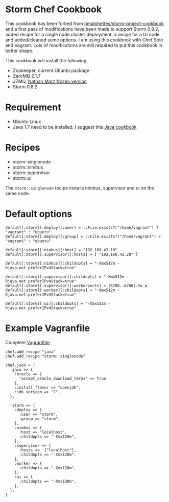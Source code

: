# Storm Chef Cookbook

This cookbook has been forked from [hmalphettes/storm-project-cookbook](https://github.com/hmalphettes/storm-project-cookbook) and a first pass of modifications have been made to
support Storm 0.8.2, added recipe for a single node cluster deployment, a recipe for a UI node and added/cleaned some options. I am using this cookbook with Chef Solo and Vagrant.
Lots of modifications are still required to put this cookbook in better shape. 

This cookbook will install the following:
- Zookeeper, current Ubuntu package
- ZeroMQ 2.1.7
- JZMQ, [Nathan Marz frozen version](https://github.com/nathanmarz/jzmq)
- Storm 0.8.2

# Requirement

- Ubuntu Linux
- Java 1.7 need to be installed. I suggest this [Java cookbook](git://github.com/opscode-cookbooks/java.git) 

# Recipes

- storm::singlenode
- storm::nimbus
- storm::supervisor
- storm::ui

The `storm::singlenode` recipe installs nimbus, supervisor and ui on the same node.

# Default options

```
default[:storm][:deploy][:user] = ::File.exists?("/home/vagrant") ? "vagrant" : "ubuntu"
default[:storm][:deploy][:group] = ::File.exists?("/home/vagrant") ? "vagrant" : "ubuntu"

default[:storm][:nimbus][:host] = "192.168.42.10"
default[:storm][:supervisor][:hosts] = [ "192.168.42.20" ]

default[:storm][:nimbus][:childopts] = "-Xmx512m -Djava.net.preferIPv4Stack=true"

default[:storm][:supervisor][:childopts] = "-Xmx512m -Djava.net.preferIPv4Stack=true"
default[:storm][:supervisor][:workerports] = (6700..6706).to_a
default[:storm][:worker][:childopts] = "-Xmx512m -Djava.net.preferIPv4Stack=true"

default[:storm][:ui][:childopts] = "-Xmx512m -Djava.net.preferIPv4Stack=true"
```

# Example Vagranfile

Complete [Vagrantfile](https://github.com/colinsurprenant/redstorm/blob/v0.6.5/vagrant/Vagrantfile)

```
chef.add_recipe "java"
chef.add_recipe "storm::singlenode"

chef.json = {
  :java => {
    :oracle => {
      "accept_oracle_download_terms" => true
    },
    :install_flavor => "openjdk",
    :jdk_version => "7",
  },

  :storm => {
    :deploy => {
      :user => "storm",
      :group => "storm",
    },
    :nimbus => {
      :host => "localhost",
      :childopts => "-Xmx128m",
    },
    :supervisor => {
      :hosts =>  ["localhost"],
      :childopts => "-Xmx128m",
    },
    :worker => {
      :childopts => "-Xmx128m",            
    },
    :ui => {
      :childopts => "-Xmx128m",
    },
  },
}
```

